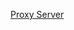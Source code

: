 
[Proxy Server](tg://proxy?server=185.22.62.20&port=443&secret=ee59aa868eb6546fc8f45ef4e4ea3073de7777772e7365727665726f69642e636f6d)

